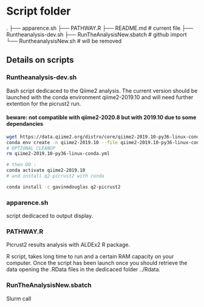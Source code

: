 # Script folder

.
├── apparence.sh
├── PATHWAY.R
├── README.md # current file 
├── Runtheanalysis-dev.sh
├── RunTheAnalysisNew.sbatch # github import
└── RuntheanalysisNew.sh # will be removed

## Details on scripts

### Runtheanalysis-dev.sh 

Bash script dedicaced to the Qiime2 analysis. The current version should be launched with the conda environment qiime2-2019.10 and will need further extention for the picrust2 run. 

#### beware: not compatible with qiime2-2020.8 but with 2019.10 due to some dependancies

```bash
wget https://data.qiime2.org/distro/core/qiime2-2019.10-py36-linux-conda.yml
conda env create -n qiime2-2019.10 --file qiime2-2019.10-py36-linux-conda.yml
# OPTIONAL CLEANUP
rm qiime2-2019.10-py36-linux-conda.yml

# then DO : 
conda activate qiime2-2019.10 
# and install q2-picrust2 with conda

conda install -c gavinmdouglas q2-picrust2 
```

### apparence.sh

script dedicaced to output display. 

### PATHWAY.R

Picrust2 results analysis with ALDEx2 R package. 

R script, takes long time to run and a certain RAM capacity on your computer.
Once the script has been launch once you should retrieve the data opening the .RData files in the dedicaced folder ../Rdata.

### RunTheAnalysisNew.sbatch 

Slurm call 


